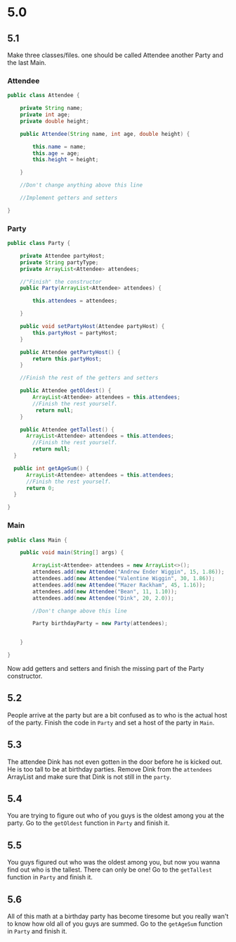 # 5.0

## 5.1

Make three classes/files. one should be called Attendee another Party and the last Main.

### Attendee

```java
public class Attendee {

	private String name;
	private int age;
	private double height;

	public Attendee(String name, int age, double height) {

		this.name = name;
		this.age = age;
	    this.height = height;

	}

	//Don't change anything above this line

	//Implement getters and setters

}

```

### Party

```java
public class Party {

    private Attendee partyHost;
	private String partyType;
	private ArrayList<Attendee> attendees;

    //"Finish" the constructor
	public Party(ArrayList<Attendee> attendees) {

		this.attendees = attendees;

	}

	public void setPartyHost(Attendee partyHost) {
	    this.partyHost = partyHost;
	}

	public Attendee getPartyHost() {
	    return this.partyHost;
	}

	//Finish the rest of the getters and setters

	public Attendee getOldest() {
	    ArrayList<Attendee> attendees = this.attendees;
	    //Finish the rest yourself.
	     return null;
	}

	public Attendee getTallest() {
      ArrayList<Attendee> attendees = this.attendees;
    	//Finish the rest yourself.
    	return null;
  }

  public int getAgeSum() {
      ArrayList<Attendee> attendees = this.attendees;
      //Finish the rest yourself.
      return 0;
  }

}

```

### Main

```java
public class Main {

	public void main(String[] args) {

		ArrayList<Attendee> attendees = new ArrayList<>();
		attendees.add(new Attendee("Andrew Ender Wiggin", 15, 1.86));
		attendees.add(new Attendee("Valentine Wiggin", 30, 1.86));
		attendees.add(new Attendee("Mazer Rackham", 45, 1.16));
		attendees.add(new Attendee("Bean", 11, 1.10));
		attendees.add(new Attendee("Dink", 20, 2.0));

		//Don't change above this line

		Party birthdayParty = new Party(attendees);


	}

}
```

Now add getters and setters and finish the missing part of the Party constructor.

## 5.2

People arrive at the party but are a bit confused as to who is the actual host of the party.
Finish the code in `Party` and set a host of the party in `Main`.

## 5.3

The attendee Dink has not even gotten in the door before he is kicked out. He is too tall to be at birthday parties.
Remove Dink from the `attendees` ArrayList and make sure that Dink is not still in the `party`.

## 5.4

You are trying to figure out who of you guys is the oldest among you at the party.
Go to the `getOldest` function in `Party` and finish it.

## 5.5

You guys figured out who was the oldest among you, but now you wanna find out who is the tallest. There can only be one!
Go to the `getTallest` function in `Party` and finish it.

## 5.6

All of this math at a birthday party has become tiresome but you really wan't to know how old all of you guys are summed.
Go to the `getAgeSum` function in `Party` and finish it.
